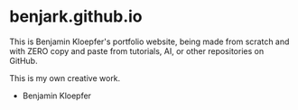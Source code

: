 # benjark.github.io

This is Benjamin Kloepfer's portfolio website, being made from scratch and with ZERO copy and paste from tutorials, AI, or other repositories on GitHub.

This is my own creative work. 

- Benjamin Kloepfer
